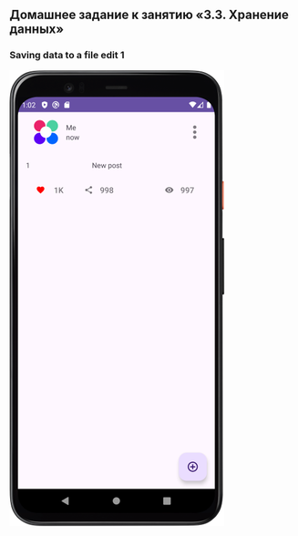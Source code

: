## Домашнее задание к занятию «3.3. Хранение данных»


###  Saving data to a file      edit 1

![Screenshot](img/Screenshot_FileStorage.png)


